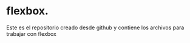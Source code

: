 # flexbox.
Este es el repositorio creado desde github y contiene los archivos para trabajar con flexbox
